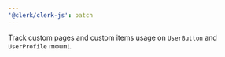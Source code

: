 ```yaml
---
'@clerk/clerk-js': patch
---
```


Track custom pages and custom items usage on `UserButton` and `UserProfile` mount.
